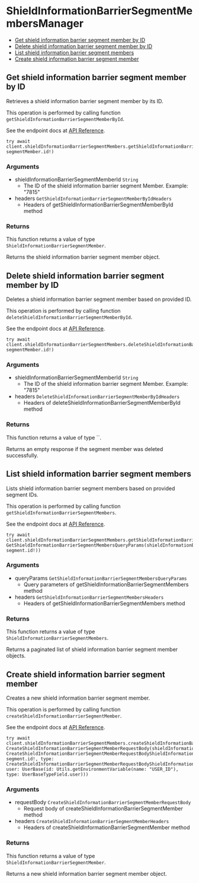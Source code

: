 # ShieldInformationBarrierSegmentMembersManager


- [Get shield information barrier segment member by ID](#get-shield-information-barrier-segment-member-by-id)
- [Delete shield information barrier segment member by ID](#delete-shield-information-barrier-segment-member-by-id)
- [List shield information barrier segment members](#list-shield-information-barrier-segment-members)
- [Create shield information barrier segment member](#create-shield-information-barrier-segment-member)

## Get shield information barrier segment member by ID

Retrieves a shield information barrier
segment member by its ID.

This operation is performed by calling function `getShieldInformationBarrierSegmentMemberById`.

See the endpoint docs at
[API Reference](https://developer.box.com/reference/get-shield-information-barrier-segment-members-id/).

<!-- sample get_shield_information_barrier_segment_members_id -->
```
try await client.shieldInformationBarrierSegmentMembers.getShieldInformationBarrierSegmentMemberById(shieldInformationBarrierSegmentMemberId: segmentMember.id!)
```

### Arguments

- shieldInformationBarrierSegmentMemberId `String`
  - The ID of the shield information barrier segment Member. Example: "7815"
- headers `GetShieldInformationBarrierSegmentMemberByIdHeaders`
  - Headers of getShieldInformationBarrierSegmentMemberById method


### Returns

This function returns a value of type `ShieldInformationBarrierSegmentMember`.

Returns the shield information barrier segment member object.


## Delete shield information barrier segment member by ID

Deletes a shield information barrier
segment member based on provided ID.

This operation is performed by calling function `deleteShieldInformationBarrierSegmentMemberById`.

See the endpoint docs at
[API Reference](https://developer.box.com/reference/delete-shield-information-barrier-segment-members-id/).

<!-- sample delete_shield_information_barrier_segment_members_id -->
```
try await client.shieldInformationBarrierSegmentMembers.deleteShieldInformationBarrierSegmentMemberById(shieldInformationBarrierSegmentMemberId: segmentMember.id!)
```

### Arguments

- shieldInformationBarrierSegmentMemberId `String`
  - The ID of the shield information barrier segment Member. Example: "7815"
- headers `DeleteShieldInformationBarrierSegmentMemberByIdHeaders`
  - Headers of deleteShieldInformationBarrierSegmentMemberById method


### Returns

This function returns a value of type ``.

Returns an empty response if the
segment member was deleted successfully.


## List shield information barrier segment members

Lists shield information barrier segment members
based on provided segment IDs.

This operation is performed by calling function `getShieldInformationBarrierSegmentMembers`.

See the endpoint docs at
[API Reference](https://developer.box.com/reference/get-shield-information-barrier-segment-members/).

<!-- sample get_shield_information_barrier_segment_members -->
```
try await client.shieldInformationBarrierSegmentMembers.getShieldInformationBarrierSegmentMembers(queryParams: GetShieldInformationBarrierSegmentMembersQueryParams(shieldInformationBarrierSegmentId: segment.id!))
```

### Arguments

- queryParams `GetShieldInformationBarrierSegmentMembersQueryParams`
  - Query parameters of getShieldInformationBarrierSegmentMembers method
- headers `GetShieldInformationBarrierSegmentMembersHeaders`
  - Headers of getShieldInformationBarrierSegmentMembers method


### Returns

This function returns a value of type `ShieldInformationBarrierSegmentMembers`.

Returns a paginated list of
shield information barrier segment member objects.


## Create shield information barrier segment member

Creates a new shield information barrier segment member.

This operation is performed by calling function `createShieldInformationBarrierSegmentMember`.

See the endpoint docs at
[API Reference](https://developer.box.com/reference/post-shield-information-barrier-segment-members/).

<!-- sample post_shield_information_barrier_segment_members -->
```
try await client.shieldInformationBarrierSegmentMembers.createShieldInformationBarrierSegmentMember(requestBody: CreateShieldInformationBarrierSegmentMemberRequestBody(shieldInformationBarrierSegment: CreateShieldInformationBarrierSegmentMemberRequestBodyShieldInformationBarrierSegmentField(id: segment.id!, type: CreateShieldInformationBarrierSegmentMemberRequestBodyShieldInformationBarrierSegmentTypeField.shieldInformationBarrierSegment), user: UserBase(id: Utils.getEnvironmentVariable(name: "USER_ID"), type: UserBaseTypeField.user)))
```

### Arguments

- requestBody `CreateShieldInformationBarrierSegmentMemberRequestBody`
  - Request body of createShieldInformationBarrierSegmentMember method
- headers `CreateShieldInformationBarrierSegmentMemberHeaders`
  - Headers of createShieldInformationBarrierSegmentMember method


### Returns

This function returns a value of type `ShieldInformationBarrierSegmentMember`.

Returns a new shield information barrier segment member object.


